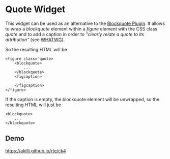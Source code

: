 # Quote Widget

This widget can be used as an alternative to the [Blockquote Plugin](https://ckeditor.com/cke4/addon/blockquote). It allows to wrap a *blockquote* element within a *figure* element with the CSS class *quote* and to add a caption in order to *"clearly relate a quote to its attribution"* (see [WHATWG](https://html.spec.whatwg.org/multipage/grouping-content.html#the-blockquote-element)).

So the resulting HTML will be

    <figure class="quote>
        <blockquote>
            ...
        </blockquote>
        <figcaption>
            ...
        </figcaption>
    </figure>

If the caption is empty, the blockquote element will be unwrapped, so the resulting HTML will just be

    <blockquote>
        ...
    </blockquote>

## Demo

https://akilli.github.io/rte/ck4
